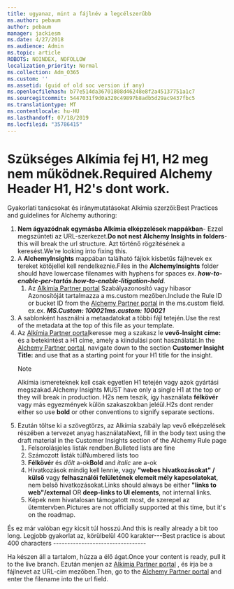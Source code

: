 ```yaml
---
title: ugyanaz, mint a fájlnév a legcélszerűbb
ms.author: pebaum
author: pebaum
manager: jackiesm
ms.date: 4/27/2018
ms.audience: Admin
ms.topic: article
ROBOTS: NOINDEX, NOFOLLOW
localization_priority: Normal
ms.collection: Adm_O365
ms.custom: ''
ms.assetid: (guid of old soc version if any)
ms.openlocfilehash: b77e514da36701808d46248e8f2a45137751a1c7
ms.sourcegitcommit: 5447031f9d0a320c49897b8adb5d29ac9437fbc5
ms.translationtype: MT
ms.contentlocale: hu-HU
ms.lasthandoff: 07/18/2019
ms.locfileid: "35786415"
---
```

# <a name="required-alchemy-header-h1-h2s-dont-work"></a><span data-ttu-id="b11f9-102">Szükséges Alkímia fej H1, H2 meg nem működnek.</span><span class="sxs-lookup"><span data-stu-id="b11f9-102">Required Alchemy Header H1, H2's dont work.</span></span>
<span data-ttu-id="b11f9-103">Gyakorlati tanácsokat és iránymutatásokat Alkímia szerzői:</span><span class="sxs-lookup"><span data-stu-id="b11f9-103">Best Practices and guidelines for Alchemy authoring:</span></span>

1. <span data-ttu-id="b11f9-104">**Nem ágyazódnak egymásba Alkímia elképzelések mappákban**- Ezzel megszünteti az URL-szerkezet.</span><span class="sxs-lookup"><span data-stu-id="b11f9-104">**Do not nest Alchemy Insights in folders**- this will break the url structure.</span></span> <span data-ttu-id="b11f9-105">Azt történő rögzítésének a keresést.</span><span class="sxs-lookup"><span data-stu-id="b11f9-105">We're looking into fixing this.</span></span>
1. <span data-ttu-id="b11f9-106">A **AlchemyInsights** mappában található fájlok kisbetűs fájlnevek ex tereket kötőjellel kell rendelkeznie.</span><span class="sxs-lookup"><span data-stu-id="b11f9-106">Files in the **AlchemyInsights** folder should have lowercase filenames with hyphens for spaces ex.</span></span> <span data-ttu-id="b11f9-107">***how-to-enable-per-tartás***.</span><span class="sxs-lookup"><span data-stu-id="b11f9-107">***how-to-enable-litigation-hold***.</span></span>
    1. <span data-ttu-id="b11f9-108">Az [Alkímia Partner portal](https://alchemyportal.azurewebsites.net) Szabályazonosító vagy hibasor Azonosítóját tartalmazza a ms.custom mezőben.</span><span class="sxs-lookup"><span data-stu-id="b11f9-108">Include the Rule ID or bucket ID from the [Alchemy Partner portal](https://alchemyportal.azurewebsites.net) in the ms.custom field.</span></span> <span data-ttu-id="b11f9-109">ex.</span><span class="sxs-lookup"><span data-stu-id="b11f9-109">ex.</span></span> <span data-ttu-id="b11f9-110">***MS.Custom: 100021***</span><span class="sxs-lookup"><span data-stu-id="b11f9-110">***ms.custom: 100021***</span></span>
1. <span data-ttu-id="b11f9-111">A sablonként használni a metaadatokat a többi fájl tetején.</span><span class="sxs-lookup"><span data-stu-id="b11f9-111">Use the rest of the metadata at the top of this file as your template.</span></span>
1. <span data-ttu-id="b11f9-112">Az [Alkímia Partner portal](https://alchemyportal.azurewebsites.net)keresse meg a szakasz le **vevő-Insight címe:** és a betekintést a H1 címe, amely a kiindulási pont használatát.</span><span class="sxs-lookup"><span data-stu-id="b11f9-112">In the [Alchemy Partner portal](https://alchemyportal.azurewebsites.net), navigate down to the section **Customer Insight Title:** and use that as a starting point for your H1 title for the insight.</span></span> 
    > [!NOTE]
    > <span data-ttu-id="b11f9-113">Alkímia ismereteknek kell csak egyetlen H1 tetején vagy azok gyártási megszakad.</span><span class="sxs-lookup"><span data-stu-id="b11f9-113">Alchemy Insights MUST have only a single H1 at the top or they will break in production.</span></span> <span data-ttu-id="b11f9-114">H2s nem teszik, így használata **félkövér** vagy más egyezmények külön szakaszokban jeléül.</span><span class="sxs-lookup"><span data-stu-id="b11f9-114">H2s dont render either so use **bold** or other conventions to signify separate sections.</span></span>
1. <span data-ttu-id="b11f9-115">Ezután töltse ki a szövegtörzs, az Alkímia szabály lap vevő elképzelések részében a tervezet anyag használata</span><span class="sxs-lookup"><span data-stu-id="b11f9-115">Next, fill in the body text using the draft material in the Customer Insights section of the Alchemy Rule page</span></span>
    1. <span data-ttu-id="b11f9-116">Felsorolásjeles listák rendben.</span><span class="sxs-lookup"><span data-stu-id="b11f9-116">Bulleted lists are fine</span></span>
    1. <span data-ttu-id="b11f9-117">Számozott listák túl</span><span class="sxs-lookup"><span data-stu-id="b11f9-117">Numbered lists too</span></span>
    1. <span data-ttu-id="b11f9-118">**Félkövér** és *dőlt* a-ok</span><span class="sxs-lookup"><span data-stu-id="b11f9-118">**Bold** and *italic* are a-ok</span></span>
    1. <span data-ttu-id="b11f9-119">Hivatkozások mindig kell lennie, vagy **"webes hivatkozásokat" / külső** vagy **felhasználói felületének elemeit mély kapcsolatokat**, nem belső hivatkozásokat.</span><span class="sxs-lookup"><span data-stu-id="b11f9-119">Links should always be either **"links to web"/external** OR **deep-links to UI elements**, not internal links.</span></span>
    1. <span data-ttu-id="b11f9-120">Képek nem hivatalosan támogatott most, de szerepel az ütemtervben.</span><span class="sxs-lookup"><span data-stu-id="b11f9-120">Pictures are not officially supported at this time, but it's on the roadmap.</span></span>

<span data-ttu-id="b11f9-121">És ez már valóban egy kicsit túl hosszú.</span><span class="sxs-lookup"><span data-stu-id="b11f9-121">And this is really already a bit too long.</span></span> <span data-ttu-id="b11f9-122">Legjobb gyakorlat az, körülbelül 400 karakter---</span><span class="sxs-lookup"><span data-stu-id="b11f9-122">Best practice is about 400 characters ---------------------------------</span></span>

<span data-ttu-id="b11f9-123">Ha készen áll a tartalom, húzza a élő ágat.</span><span class="sxs-lookup"><span data-stu-id="b11f9-123">Once your content is ready, pull it to the live branch.</span></span> <span data-ttu-id="b11f9-124">Ezután menjen az [Alkímia Partner portal](https://alchemyportal.azurewebsites.net) , és írja be a fájlnevet az URL-cím mezőben.</span><span class="sxs-lookup"><span data-stu-id="b11f9-124">Then, go to the [Alchemy Partner portal](https://alchemyportal.azurewebsites.net) and enter the filename into the url field.</span></span> 


